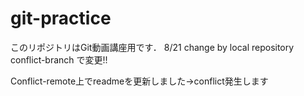 # git-practice
このリポジトリはGit動画講座用です．
8/21 change by local repository
conflict-branch で変更!!

Conflict-remote上でreadmeを更新しました->conflict発生します
